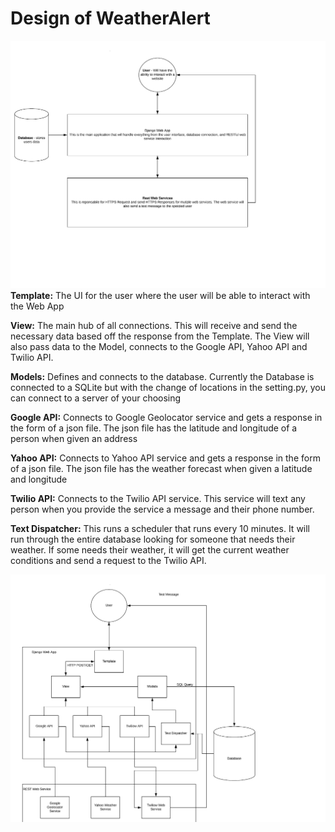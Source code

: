 # Design of WeatherAlert


![High Level image](https://github.com/Ncarm828/WeatherAlertFinal/blob/master/WeatherAlert/img/High%20Level%20Diagram.png)
**Template:** The UI for the user where the user will be able to interact with the Web App

**View:** The main hub of all connections. This will receive and send the necessary data based off the response from the Template. The View will also pass data to the Model, connects to the Google API, Yahoo API and Twilio API. 

**Models:** Defines and connects to the database. Currently the Database is connected to a SQLite but with the change of locations in the setting.py, you can connect to a server of your choosing

**Google API:** Connects to Google Geolocator service and gets a response in the form of a json file. The json file has the latitude and longitude of a person when given an address

**Yahoo API:** Connects to Yahoo API service and gets a response in the form of a json file. The json file has the weather forecast when given a latitude and longitude

**Twilio API:** Connects to the Twilio API service. This service will text any person when you provide the service a message and their phone number. 

**Text Dispatcher:** This runs a scheduler that runs every 10 minutes.  It will run through the entire database looking for someone that needs their weather. If some needs their weather, it will get the current weather conditions and send a request to the Twilio API. 



![Low Level image](https://github.com/Ncarm828/WeatherAlertFinal/blob/master/WeatherAlert/img/Low%20Level%20Diagram.png)


